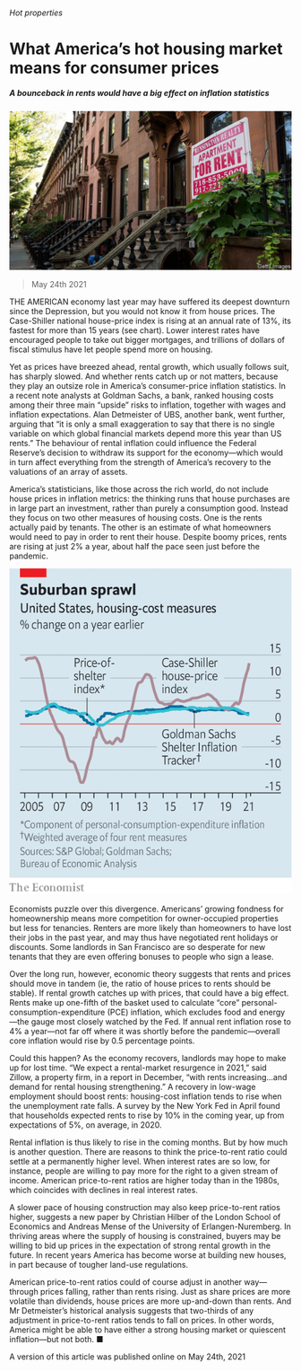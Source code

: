 ###### Hot properties

# What America’s hot housing market means for consumer prices 

##### A bounceback in rents would have a big effect on inflation statistics 

![image](images/20210529_fnp501.jpg) 

> May 24th 2021 

THE AMERICAN economy last year may have suffered its deepest downturn since the Depression, but you would not know it from house prices. The Case-Shiller national house-price index is rising at an annual rate of 13%, its fastest for more than 15 years (see chart). Lower interest rates have encouraged people to take out bigger mortgages, and trillions of dollars of fiscal stimulus have let people spend more on housing.

Yet as prices have breezed ahead, rental growth, which usually follows suit, has sharply slowed. And whether rents catch up or not matters, because they play an outsize role in America’s consumer-price inflation statistics. In a recent note analysts at Goldman Sachs, a bank, ranked housing costs among their three main “upside” risks to inflation, together with wages and inflation expectations. Alan Detmeister of UBS, another bank, went further, arguing that “it is only a small exaggeration to say that there is no single variable on which global financial markets depend more this year than US rents.” The behaviour of rental inflation could influence the Federal Reserve’s decision to withdraw its support for the economy—which would in turn affect everything from the strength of America’s recovery to the valuations of an array of assets.


America’s statisticians, like those across the rich world, do not include house prices in inflation metrics: the thinking runs that house purchases are in large part an investment, rather than purely a consumption good. Instead they focus on two other measures of housing costs. One is the rents actually paid by tenants. The other is an estimate of what homeowners would need to pay in order to rent their house. Despite boomy prices, rents are rising at just 2% a year, about half the pace seen just before the pandemic.

![image](images/20210529_fnc373.png) 


Economists puzzle over this divergence. Americans’ growing fondness for homeownership means more competition for owner-occupied properties but less for tenancies. Renters are more likely than homeowners to have lost their jobs in the past year, and may thus have negotiated rent holidays or discounts. Some landlords in San Francisco are so desperate for new tenants that they are even offering bonuses to people who sign a lease.

Over the long run, however, economic theory suggests that rents and prices should move in tandem (ie, the ratio of house prices to rents should be stable). If rental growth catches up with prices, that could have a big effect. Rents make up one-fifth of the basket used to calculate “core” personal-consumption-expenditure (PCE) inflation, which excludes food and energy—the gauge most closely watched by the Fed. If annual rent inflation rose to 4% a year—not far off where it was shortly before the pandemic—overall core inflation would rise by 0.5 percentage points.

Could this happen? As the economy recovers, landlords may hope to make up for lost time. “We expect a rental-market resurgence in 2021,” said Zillow, a property firm, in a report in December, “with rents increasing...and demand for rental housing strengthening.” A recovery in low-wage employment should boost rents: housing-cost inflation tends to rise when the unemployment rate falls. A survey by the New York Fed in April found that households expected rents to rise by 10% in the coming year, up from expectations of 5%, on average, in 2020.

Rental inflation is thus likely to rise in the coming months. But by how much is another question. There are reasons to think the price-to-rent ratio could settle at a permanently higher level. When interest rates are so low, for instance, people are willing to pay more for the right to a given stream of income. American price-to-rent ratios are higher today than in the 1980s, which coincides with declines in real interest rates.

A slower pace of housing construction may also keep price-to-rent ratios higher, suggests a new paper by Christian Hilber of the London School of Economics and Andreas Mense of the University of Erlangen-Nuremberg. In thriving areas where the supply of housing is constrained, buyers may be willing to bid up prices in the expectation of strong rental growth in the future. In recent years America has become worse at building new houses, in part because of tougher land-use regulations.

American price-to-rent ratios could of course adjust in another way—through prices falling, rather than rents rising. Just as share prices are more volatile than dividends, house prices are more up-and-down than rents. And Mr Detmeister’s historical analysis suggests that two-thirds of any adjustment in price-to-rent ratios tends to fall on prices. In other words, America might be able to have either a strong housing market or quiescent inflation—but not both. ■

A version of this article was published online on May 24th, 2021

